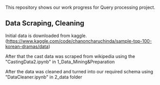 This repository shows our work progress for Query processing project. 

## Data Scraping, Cleaning

Initial data is downloaded from kaggle. (https://www.kaggle.com/code/chanoncharuchinda/sample-top-100-korean-dramas/data)

After that the cast data was scraped from wikipedia using the "CastingData2.ipynb" in 1_Data_Mining&Preparation

After the data was cleaned and turned into our required schema using "DataCleaner.ipynb" in 2_data folder

